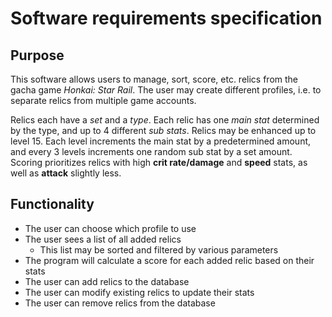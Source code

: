 # Software requirements specification

## Purpose

This software allows users to manage, sort, score, etc. relics from the gacha game *Honkai: Star Rail*. The user may create different profiles, i.e. to separate relics from multiple game accounts.

Relics each have a *set* and a *type*. Each relic has one *main stat* determined by the type, and up to 4 different *sub stats*. Relics may be enhanced up to level 15. Each level increments the main stat by a predetermined amount, and every 3 levels increments one random sub stat by a set amount. Scoring prioritizes relics with high **crit rate/damage** and **speed** stats, as well as **attack** slightly less.

## Functionality

- The user can choose which profile to use
- The user sees a list of all added relics
  - This list may be sorted and filtered by various parameters
- The program will calculate a score for each added relic based on their stats
- The user can add relics to the database
- The user can modify existing relics to update their stats
- The user can remove relics from the database
